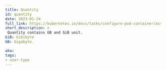 ```yaml
---
title: Quantity
id: quantity
date: 2023-01-24
full_link: https://kubernetes.io/docs/tasks/configure-pod-container/assign-memory-resource/
short_description: >
 Quantity contains GB and GiB unit. 
GiB: Gibibyte 
GB: Gigabyte.

aka: 
tags:
- user-type
---
```











